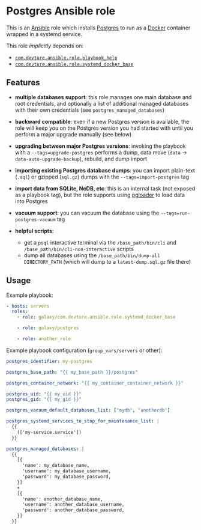 # Postgres Ansible role

This is an [Ansible](https://www.ansible.com/) role which installs [Postgres](https://www.postgresql.org/) to run as a [Docker](https://www.docker.com/) container wrapped in a systemd service.

This role *implicitly* depends on:

- [`com.devture.ansible.role.playbook_help`](https://github.com/devture/com.devture.ansible.role.playbook_help)
- [`com.devture.ansible.role.systemd_docker_base`](https://github.com/devture/com.devture.ansible.role.systemd_docker_base)


## Features

- **multiple databases support**: this role manages one main database and root credentials, and optionally a list of additional managed databases with their own credentials (see `postgres_managed_databases`)

- **backward compatible**: even if a new Postgres version is available, the role will keep you on the Postgres version you had started with until you perform a major upgrade manually (see below)

- **upgrading between major Postgres versions**: invoking the playbook with a `--tags=upgrade-postgres` performs a dump, data move (`data` -> `data-auto-upgrade-backup`), rebuild, and dump import

- **importing existing Postgres database dumps**: you can import plain-text (`.sql`) or gzipped (`sql.gz`) dumps with the `--tags=import-postgres` tag

- **import data from SQLite, NeDB, etc**: this is an internal task (not exposed as a playbook tag), but the role supports using [pgloader](https://pgloader.io/) to load data into Postgres

- **vacuum support**: you can vacuum the database using the `--tags=run-postgres-vacuum` tag

- **helpful scripts**:
  - get a `psql` interactive terminal via the `/base_path/bin/cli` and `/base_path/bin/cli-non-interactive` scripts
  - dump all databases using the `/base_path/bin/dump-all DIRECTORY_PATH` (which will dump to a `latest-dump.sql.gz` file there)

## Usage

Example playbook:

```yaml
- hosts: servers
  roles:
    - role: galaxy/com.devture.ansible.role.systemd_docker_base

    - role: galaxy/postgres

    - role: another_role
```

Example playbook configuration (`group_vars/servers` or other):

```yaml
postgres_identifier: my-postgres

postgres_base_path: "{{ my_base_path }}/postgres"

postgres_container_network: "{{ my_container_container_network }}"

postgres_uid: "{{ my_uid }}"
postgres_gid: "{{ my_gid }}"

postgres_vacuum_default_databases_list: ["mydb", "anotherdb"]

postgres_systemd_services_to_stop_for_maintenance_list: |
  {{
    (['my-service.service'])
  }}

postgres_managed_databases: |
  {{
    [{
      'name': my_database_name,
      'username': my_database_username,
      'password': my_database_password,
    }]
    +
    [{
      'name': another_database_name,
      'username': another_database_username,
      'password': another_database_password,
    }]
  }}
```
